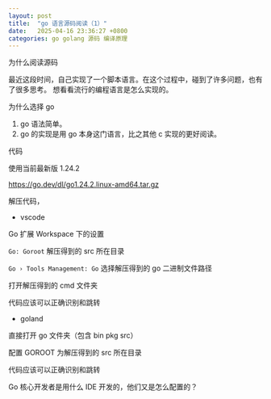 ```yaml
---
layout: post
title:  "go 语言源码阅读（1）"
date:   2025-04-16 23:36:27 +0800
categories: go golang 源码 编译原理
---
```

为什么阅读源码

最近这段时间，自己实现了一个脚本语言。在这个过程中，碰到了许多问题，也有了很多思考。
想看看流行的编程语言是怎么实现的。

为什么选择 go

1. go 语法简单。
2. go 的实现是用 go 本身这门语言，比之其他 c 实现的更好阅读。

代码

使用当前最新版 1.24.2

https://go.dev/dl/go1.24.2.linux-amd64.tar.gz

解压代码，

- vscode

Go 扩展 Workspace 下的设置

`Go: Goroot` 解压得到的 src 所在目录

`Go › Tools Management: Go` 选择解压得到的 go 二进制文件路径

打开解压得到的 cmd 文件夹

代码应该可以正确识别和跳转

- goland

直接打开 go 文件夹（包含 bin pkg src）

配置 GOROOT 为解压得到的 src 所在目录

代码应该可以正确识别和跳转

Go 核心开发者是用什么 IDE 开发的，他们又是怎么配置的？
